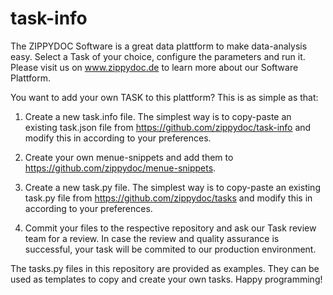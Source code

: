 # task-info

The ZIPPYDOC Software is a great data plattform to make data-analysis easy. Select a Task of your choice, configure the parameters and run it. Please visit us on www.zippydoc.de to learn more about our Software Plattform.

You want to add your own TASK to this plattform? This is as simple as that:

1. Create a new task.info file. The simplest way is to copy-paste an existing task.json file from https://github.com/zippydoc/task-info and modify this in according to your preferences.

2. Create your own menue-snippets and add them to https://github.com/zippydoc/menue-snippets.

3. Create a new task.py file. The simplest way is to copy-paste an existing task.py file from https://github.com/zippydoc/tasks and modify this in according to your preferences.

4. Commit your files to the respective repository and ask our Task review team for a review. In case the review and quality assurance is successful, your task will be commited to our production environment.

The tasks.py files in this repository are provided as examples. They can be used as templates to copy and create your own tasks. Happy programming!



